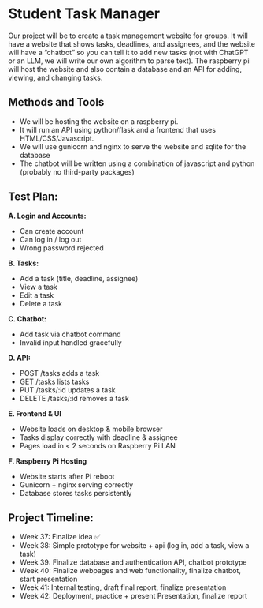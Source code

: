 # Student Task Manager
Our project will be to create a task management website for groups. It will have a website that shows tasks, deadlines, and assignees, and the website will have a “chatbot” so you can tell it to add new tasks (not with ChatGPT or an LLM, we will write our own algorithm to parse text). The raspberry pi will host the website and also contain a database and an API for adding, viewing, and changing tasks.

## Methods and Tools
* We will be hosting the website on a raspberry pi. 
* It will run an API using python/flask and a frontend that uses HTML/CSS/Javascript. 
* We will use gunicorn and nginx to serve the website and sqlite for the database
* The chatbot will be written using a combination of javascript and python (probably no third-party packages)

## Test Plan:
**A. Login and Accounts:**
  * Can create account
  * Can log in / log out
  * Wrong password rejected
  
**B. Tasks:**
  * Add a task (title, deadline, assignee)
  * View a task
  * Edit a task
  * Delete a task
  
**C. Chatbot:**
  * Add task via chatbot command
  * Invalid input handled gracefully
  
**D. API:**
  * POST /tasks adds a task
  * GET /tasks lists tasks
  * PUT /tasks/:id updates a task
  * DELETE /tasks/:id removes a task
  
**E. Frontend & UI**
  * Website loads on desktop & mobile browser
  * Tasks display correctly with deadline & assignee
  * Pages load in < 2 seconds on Raspberry Pi LAN
  
**F. Raspberry Pi Hosting**
  * Website starts after Pi reboot
  * Gunicorn + nginx serving correctly
  * Database stores tasks persistently
## Project Timeline:
* Week 37: Finalize idea ✅
* Week 38: Simple prototype for website + api (log in, add a task, view a task)
* Week 39: Finalize database and authentication API, chatbot prototype
* Week 40: Finalize webpages and web functionality, finalize chatbot, start presentation
* Week 41: Internal testing, draft final report, finalize presentation
* Week 42: Deployment, practice + present Presentation, finalize report
